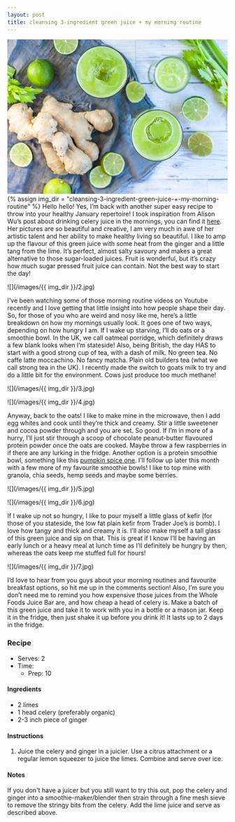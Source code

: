 ```yaml
---
layout: post
title: cleansing 3-ingredient green juice + my morning routine
---
```

![](/images/cleansing-3-ingredient-green-juice-+-my-morning-routine/1.jpg)
{% assign img_dir = "cleansing-3-ingredient-green-juice-+-my-morning-routine" %}
Hello hello! Yes, I’m back with another super easy recipe to throw into your healthy January repertoire! I took inspiration from Alison Wu’s post about drinking celery juice in the mornings, you can find it [here](https://www.instagram.com/p/BZ_rRyGjoLx/?taken-by=alison__wu). Her pictures are so beautiful and creative, I am very much in awe of her artistic talent and her ability to make healthy living so beautiful. I like to amp up the flavour of this green juice with some heat from the ginger and a little tang from the lime. It’s perfect, almost salty savoury and makes a great alternative to those sugar-loaded juices. Fruit is wonderful, but it’s crazy how much sugar pressed fruit juice can contain. Not the best way to start the day!

![](/images/{{ img_dir }}/2.jpg)

I’ve been watching some of those morning routine videos on Youtube recently and I love getting that little insight into how people shape their day. So, for those of you who are weird and nosy like me, here’s a little breakdown on how my mornings usually look. It goes one of two ways, depending on how hungry I am. If I wake up starving, I’ll do oats or a smoothie bowl. In the UK, we call oatmeal porridge, which definitely draws a few blank looks when I’m stateside! Also, being British, the day HAS to start with a good strong cup of tea, with a dash of milk. No green tea. No caffe latte moccachino. No fancy matcha. Plain old builders tea (what we call strong tea in the UK). I recently made the switch to goats milk to try and do a little bit for the environment. Cows just produce too much methane!

![](/images/{{ img_dir }}/3.jpg)

![](/images/{{ img_dir }}/4.jpg)

Anyway, back to the oats! I like to make mine in the microwave, then I add egg whites and cook until they’re thick and creamy. Stir a little sweetener and cocoa powder through and you are set. So good. If I’m in more of a hurry, I’ll just stir through a scoop of chocolate peanut-butter flavoured protein powder once the oats are cooked. Maybe throw a few raspberries in if there are any lurking in the fridge. Another option is a protein smoothie bowl, something like this [pumpkin spice one](https://queenculinaire.com/recipe/vegan-pumpkin-spice-superfood-protein-smoothies/). I’ll follow up later this month with a few more of my favourite smoothie bowls! I like to top mine with granola, chia seeds, hemp seeds and maybe some berries.

![](/images/{{ img_dir }}/5.jpg)

![](/images/{{ img_dir }}/6.jpg)

If I wake up not so hungry, I like to pour myself a little glass of kefir (for those of you stateside, the low fat plain kefir from Trader Joe’s is bomb). I love how tangy and thick and creamy it is. I’ll also make myself a tall glass of this green juice and sip on that. This is great if I know I’ll be having an early lunch or a heavy meal at lunch time as I’ll definitely be hungry by then, whereas the oats keep me stuffed full for hours!

![](/images/{{ img_dir }}/7.jpg)

I’d love to hear from you guys about your morning routines and favourite breakfast options, so hit me up in the comments section! Also, I’m sure you don’t need me to remind you how expensive those juices from the Whole Foods Juice Bar are, and how cheap a head of celery is. Make a batch of this green juice and take it to work with you in a bottle or a mason jar. Keep it in the fridge, then just shake it up before you drink it! It lasts up to 2 days in the fridge.

### Recipe
+ Serves: 2
+ Time:
  + Prep: 10
#### Ingredients
+ 2 limes
+ 1 head celery (preferably organic)
+ 2-3 inch piece of ginger

#### Instructions
1. Juice the celery and ginger in a juicier. Use a citrus attachment or a regular lemon squeezer to juice the limes. Combine and serve over ice.

#### Notes
If you don't have a juicer but you still want to try this out, pop the celery and ginger into a smoothie-maker/blender then strain through a fine mesh sieve to remove the stringy bits from the celery. Add the lime juice and serve as described above.
